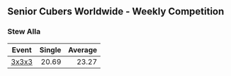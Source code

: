 ## Senior Cubers Worldwide - Weekly Competition
### Stew Alla

| Event | Single | Average |
| -- | --: | --: |
| [3x3x3](stew_alla/333.md) | 20.69 | 23.27 |

<!-- Global site tag (gtag.js) - Google Analytics -->
<script async src="https://www.googletagmanager.com/gtag/js?id=UA-86348435-3"></script>
<script>window.dataLayer = window.dataLayer || []; function gtag() {dataLayer.push(arguments);} gtag('js', new Date()); gtag('config', 'UA-86348435-3');</script>
